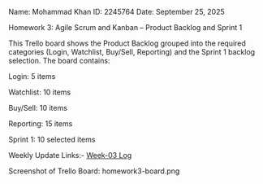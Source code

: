 Name: Mohammad Khan
ID: 2245764
Date: September 25, 2025

Homework 3: Agile Scrum and Kanban – Product Backlog and Sprint 1

This Trello board shows the Product Backlog grouped into the required categories (Login, Watchlist, Buy/Sell, Reporting) and the Sprint 1 backlog selection. The board contains:

Login: 5 items

Watchlist: 10 items

Buy/Sell: 10 items

Reporting: 15 items

Sprint 1: 10 selected items


Weekly Update Links:- [Week-03 Log](../weekly-logs/Week-03.md)


Screenshot of Trello Board: homework3-board.png
